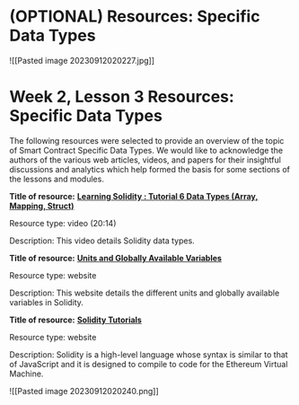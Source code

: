 # (OPTIONAL) Resources: Specific Data Types
![[Pasted image 20230912020227.jpg]]
# Week 2, Lesson 3 Resources: Specific Data Types

The following resources were selected to provide an overview of the topic of Smart Contract Specific Data Types. We would like to acknowledge the authors of the various web articles, videos, and papers for their insightful discussions and analytics which help formed the basis for some sections of the lessons and modules.

**Title of resource:** [**Learning Solidity : Tutorial 6 Data Types (Array, Mapping, Struct)**](https://www.youtube.com/watch?v=8UhO3IKApSg)

Resource type: video (20:14)

Description: This video details Solidity data types.

**Title of resource:** [**Units and Globally Available Variables**](http://solidity.readthedocs.io/en/develop/units-and-global-variables.html)

Resource type: website

Description: This website details the different units and globally available variables in Solidity.

**Title of resource:** [**Solidity Tutorials**](https://ethereumbuilders.gitbooks.io/guide/content/en/solidity_tutorials.html)

Resource type: website

Description: Solidity is a high-level language whose syntax is similar to that of JavaScript and it is designed to compile to code for the Ethereum Virtual Machine.

![[Pasted image 20230912020240.png]]

